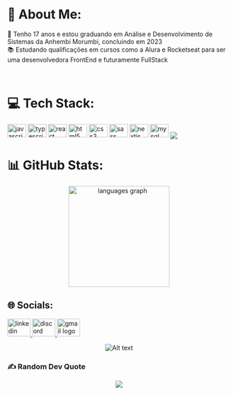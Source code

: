 # 💫 About Me:
🌱 Tenho 17 anos e estou graduando em Análise e Desenvolvimento de Sistemas da Anhembi Morumbi, concluindo em 2023<br>📚 Estudando qualificações em cursos como a Alura e Rocketseat para ser uma desenvolvedora FrontEnd e futuramente FullStack

</br>

# 💻 Tech Stack:

<div style="display: inline_block">
  <img src="https://cdn.jsdelivr.net/gh/devicons/devicon/icons/javascript/javascript-original.svg" height="30" width="42" alt="javascript logo"  />
  <img src="https://cdn.jsdelivr.net/gh/devicons/devicon/icons/typescript/typescript-plain.svg" height="30" width="42" alt="typescript logo"  />
  <img src="https://cdn.jsdelivr.net/gh/devicons/devicon/icons/react/react-original.svg" height="30" width="42" alt="react logo"  />
  <img src="https://cdn.jsdelivr.net/gh/devicons/devicon/icons/html5/html5-original.svg" height="30" width="42" alt="html5 logo"  />
  <img src="https://cdn.jsdelivr.net/gh/devicons/devicon/icons/css3/css3-original.svg" height="30" width="42" alt="css3 logo"  />
  <img src="https://cdn.jsdelivr.net/gh/devicons/devicon/icons/sass/sass-original.svg" height="30" width="42" alt="sass logo"  />
  <img src="https://cdn.jsdelivr.net/gh/devicons/devicon/icons/nextjs/nextjs-original.svg" height="30" width="42" alt="nextjs logo"  />
  <img src="https://cdn.jsdelivr.net/gh/devicons/devicon/icons/mysql/mysql-original.svg" height="30" width="42" alt="mysql logo"  />
 <img  align="center" src="https://img.shields.io/badge/styled--components-DB7093?style=for-the-badge&logo=styled-components&logoColor=white">
</div> 


# 📊 GitHub Stats:

<div align="center"> 

 <img src="https://github-readme-stats.vercel.app/api/top-langs?locale=en&hide_title=false&layout=compact&card_width=320&langs_count=8&theme=codeSTACKr&hide_border=false&username=eduardacarvalho00" height="228" alt="languages graph"  />
 
</div> 

## 🌐 Socials:
  <a href="https://www.linkedin.com/in/eduardacarvalho9833/" target="_blank">
    <img src="https://raw.githubusercontent.com/maurodesouza/profile-readme-generator/master/src/assets/icons/social/linkedin/default.svg" width="52" height="40" alt="linkedin logo"  />
  </a>
  <a href="https://discordapp.com/users/891666604587376690" target="_blank">
    <img src="https://raw.githubusercontent.com/maurodesouza/profile-readme-generator/master/src/assets/icons/social/discord/default.svg" width="52" height="40" alt="discord logo"  />
  </a>
  <a href="mailto:eduardacarvalhoraimundo@gmail.com" target="_blank">
    <img src="https://raw.githubusercontent.com/maurodesouza/profile-readme-generator/master/src/assets/icons/social/gmail/default.svg" width="52" height="40" alt="gmail logo"  />
  </a>
<div align="center">

![Alt text](https://spotify-recently-played-readme.vercel.app/api?user=3una19yguaufptcwujq7wyz16&count=2&width=600)

</div>



### ✍️ Random Dev Quote

<div align="center"> 
<img  align="center" src="https://quotes-github-readme.vercel.app/api?type=horizontal&theme=codeSTACKr">
</div>  

